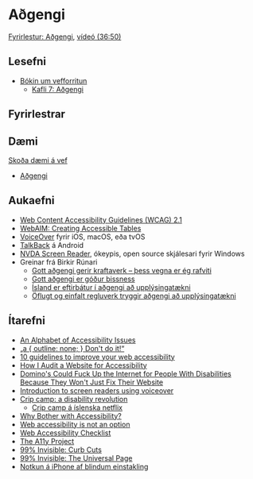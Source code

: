 # Aðgengi

[Fyrirlestur: Aðgengi](1.adgengi.md), [vídeó (36:50)](https://youtu.be/8v_13WgcjOw)

## Lesefni

* [Bókin um vefforritun](https://bok.vefforritun.is/)
  * [Kafli 7: Aðgengi](https://bok.vefforritun.is/07.adgengi.html)
  
## Fyrirlestrar

## Dæmi

[Skoða dæmi á vef](https://vefforritun.github.io/vef1-2022/namsefni/08.adgengi)

* [Aðgengi](daemi/4.adgengi-seo/a11y.html)

## Aukaefni

* [Web Content Accessibility Guidelines (WCAG) 2.1](https://www.w3.org/TR/WCAG21/)
* [WebAIM: Creating Accessible Tables](http://webaim.org/techniques/tables/)
* [VoiceOver](https://webaim.org/articles/voiceover/) fyrir iOS, macOS, eða tvOS
* [TalkBack](https://support.google.com/accessibility/android/answer/6283677?hl=en) á Android
* [NVDA Screen Reader](http://www.nvaccess.org/), ókeypis, open source skjálesari fyrir Windows
* Greinar frá Birkir Rúnari
  * [Gott aðgengi gerir kraftaverk – þess vegna er ég rafviti](https://bok.vefforritun.is/birkir1.html)
  * [Gott aðgengi er góður bissness](https://bok.vefforritun.is/birkir2.html)
  * [Ísland er eftirbátur í aðgengi að upplýsingatækni](https://bok.vefforritun.is/birkir3.html)
  * [Öflugt og einfalt regluverk tryggir aðgengi að upplýsingatækni](https://bok.vefforritun.is/birkir4.html)

## Ítarefni

* [An Alphabet of Accessibility Issues](https://the-pastry-box-project.net/anne-gibson/2014-July-31)
* [„a { outline: none; } Don't do it!“](http://outlinenone.com/)
* [10 guidelines to improve your web accessibility](https://aerolab.co/blog/web-accessibility/)
* [How I Audit a Website for Accessibility](http://marcysutton.com/how-i-audit-a-website-for-accessibility/)
* [Domino's Could Fuck Up the Internet for People With Disabilities Because They Won't Just Fix Their Website](https://gizmodo.com/dominos-could-fuck-up-the-internet-for-everyone-with-di-1836794767/amp)
* [Introduction to screen readers using voiceover](https://thegymnasium.com/take5/introduction-to-screen-readers-using-voiceover)
* [Crip camp: a disability revolution](https://www.youtube.com/watch?v=XRrIs22plz0)
  * [Crip camp á íslenska netflix](https://www.netflix.com/watch/81001496)
* [Why Bother with Accessibility?](https://24ways.org/2013/why-bother-with-accessibility/)
* [Web accessibility is not an option](https://vimeo.com/133535000)
* [Web Accessibility Checklist](https://websitesetup.org/web-accessibility-checklist/)
* [The A11y Project](https://www.a11yproject.com/)
* [99% Invisible: Curb Cuts](https://99percentinvisible.org/episode/curb-cuts/)
* [99% Invisible: The Universal Page](https://99percentinvisible.org/episode/the-universal-page/)
* [Notkun á iPhone af blindum einstakling](https://twitter.com/Kristy_Viers/status/1287189581926981634)
